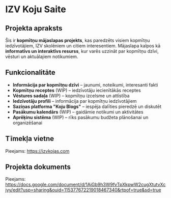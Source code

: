 # IZV Koju Saite

## Projekta apraksts
Šis ir **kopmītņu mājaslapas projekts**, kas paredzēts visiem kopmītņu iedzīvotājiem, IZV skolēniem un citiem interesentiem. Mājaslapa kalpos kā **informatīvs un interaktīvs resurss**, kur varēs uzzināt par kopmītņu dzīvi, vēsturi un aktuālajiem notikumiem.

## Funkcionalitāte
- **Informācija par kopmītņu dzīvi** – jaunumi, noteikumi, interesanti fakti
- **Kopmītņu receptes** (WIP) – iedzīvotāju iecienītākās receptes
- **Vēstures sadaļa** (WIP) – kopmītņu izcelsme un attīstība
- **Iedzīvotāju profili** – informācija par kopmītņu iedzīvotājiem
- **Saziņas platforma "Koju Blogs"** – iespēja dalīties pieredzē un diskutēt
- **Pasākumu kalendārs** (WIP) – gaidāmie notikumi un aktivitātes
- **Aprēķinu sistēma** (WIP) – rīks pasākumu budžeta plānošanai un organizēšanai


## Tīmekļa vietne
Pieejams: https://izvkojas.com

## Projekta dokuments
Pieejams: https://docs.google.com/document/d/1AjGb9h3W9fvTpXkpwW2cugXtutvXcjyy/edit?usp=sharing&ouid=115377672219018467340&rtpof=true&sd=true
